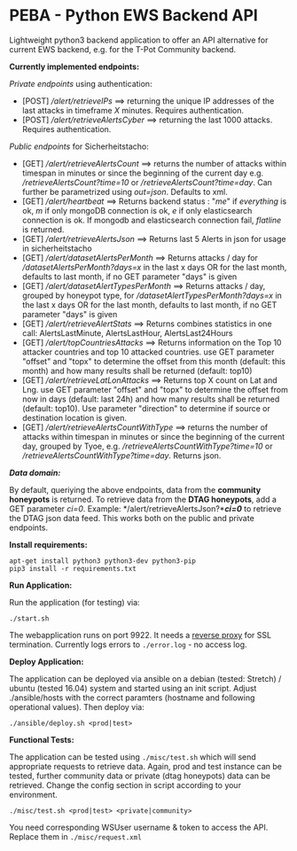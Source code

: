 # PEBA - Python EWS Backend API

Lightweight python3 backend application to offer an API alternative for current EWS backend, e.g. for the T-Pot Community backend.

**Currently implemented endpoints:** 

*Private endpoints* using authentication:

 - [POST] */alert/retrieveIPs* ==> returning the unique IP addresses of the last attacks in timeframe *X* minutes. Requires authentication. 
 - [POST] */alert/retrieveAlertsCyber* ==> returning the last 1000 attacks. Requires authentication.

*Public endpoints* for Sicherheitstacho:
 
 - [GET] */alert/retrieveAlertsCount* ==> returns the number of attacks within timespan in minutes or since the beginning of the current day e.g. */retrieveAlertsCount?time=10* or */retrieveAlertsCount?time=day*. Can further be parametrized using *out=json*. Defaults to xml.  
 - [GET] */alert/heartbeat* ==> Returns backend status : "*me*" if *everything* is ok, *m* if only mongoDB connection is ok, *e* if only elasticsearch connection is ok. If mongodb and elasticsearch connection fail, *flatline* is returned.
 - [GET] */alert/retrieveAlertsJson* ==> Returns last 5 Alerts in json for usage in sicherheitstacho
 - [GET] */alert/datasetAlertsPerMonth* ==> Returns attacks / day for */datasetAlertsPerMonth?days=x* in the last x days OR for the last month, defaults to last month, if no GET parameter "days" is given
 - [GET] */alert/datasetAlertTypesPerMonth* ==> Returns attacks / day, grouped by honeypot type, for */datasetAlertTypesPerMonth?days=x* in the last x days OR for the last month, defaults to last month, if no GET parameter "days" is given
 - [GET] */alert/retrieveAlertStats* ==> Returns combines statistics in one call: AlertsLastMinute, AlertsLastHour,  AlertsLast24Hours
 - [GET] */alert/topCountriesAttacks* ==> Returns information on the Top 10 attacker countries and top 10 attacked countries. use GET parameter "offset" and "topx" to determine the offset from this month (default: this month) and how many results shall be returned (default: top10)
 - [GET] */alert/retrieveLatLonAttacks* ==> Returns top X count on Lat and Lng. use GET parameter "offset" and "topx" to determine the offset from now in days (default: last 24h) and how many results shall be returned (default: top10). Use parameter "direction" to determine if source or destination location is given.
 - [GET] */alert/retrieveAlertsCountWithType* ==> returns the number of attacks within timespan in minutes or since the beginning of the current day, grouped by Tyoe, e.g. */retrieveAlertsCountWithType?time=10* or */retrieveAlertsCountWithType?time=day*. Returns json.
 
***Data domain:***

By default, queriying the above endpoints, data from the **community honeypots** is returned. To retrieve data from the **DTAG honeypots**, add a GET parameter *ci=0*. Example:  */alert/retrieveAlertsJson?****ci=0*** to retrieve the DTAG json data feed. This works both on the public and private endpoints.


**Install requirements:**

    apt-get install python3 python3-dev python3-pip
    pip3 install -r requirements.txt


**Run Application:**

Run the application (for testing) via:

   	./start.sh
   	
The webapplication runs on port 9922. It needs a [reverse proxy](http://flask.pocoo.org/docs/0.12/deploying/wsgi-standalone/#proxy-setups)  for SSL termination.
Currently logs errors to `./error.log` - no access log.

**Deploy Application:**

The application can be deployed via ansible on a debian (tested: Stretch) / ubuntu (tested 16.04) system and started using an init script. Adjust ./ansible/hosts with the correct paramters (hostname and following operational values). Then deploy via:

    ./ansible/deploy.sh <prod|test>


**Functional Tests:**

The application can be tested using `./misc/test.sh` which will send appropriate requests to retrieve data. Again, prod and test instance can be tested, further community data or private (dtag honeypots) data can be retrieved. Change the config section in script according to your environment.

    ./misc/test.sh <prod|test> <private|community>

You need corresponding WSUser username & token to access the API. Replace them in `./misc/request.xml`
